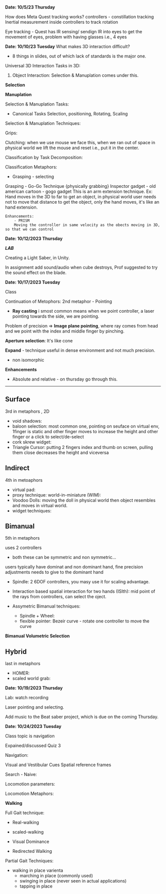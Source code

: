 **Date: 10/5/23 Thursday**

How does Meta Quest tracking works?
controllers - constillation tracking
Inertial measurement inside controllers to track rotation

Eye tracking - Quest has IR sensing/ sendign IR into eyes to get the movement of eyes, problem with having glasses i.e., 4 eyes

**Date: 10/10/23 Tuesday**
What makes 3D interaction difficult?
 - 8 things in slides, out of which lack of standards is the major one.

Universal 3D Interaction Tasks in 3D:
1) Object Interaction:
    Selection & Manuplation comes under this.

**Selection**

**Manuplation**

Selection & Manuplation Tasks:
- Canonical Tasks
    Selection, positioning, Rotating, Scaling

Selection & Manuplation Techniques:

Grips:

Clutching:
    when we use mouse we face this, when we ran out of space in physical world we lift the mouse and reset i.e., put it in the center.

Classification by Task Decomposition:

Classification Metaphors:
- Grasping - selecting 

Grasping - Go-Go Technique {physically grabbing}
    Inspector gadget - old american cartoon - gogo gadget
    This is an arm extension technique.
    Ex: Hand moves in the 3D to far to get an object, in physical world user needs not to move that distance to get the object, only the hand moves, it's like an hand extension.

    Enhancements: 
        - PRISM
        Moving the controller in same velocity as the obects moving in 3D, so that we can control

**Date: 10/12/2023 Thursday** 

***LAB***

Creating a Light Saber, in Unity.

In assignment add sound/audio when cube destroys, 
    Prof suggested to try the sound effect on the blade.

**Date: 10/17/2023 Tuesday**

Class

Continuation of Metophors:
2nd metaphor - Pointing
- **Ray casting** i smost common means when we point controller, a laser pointing towards the side, we are pointing.

Problem of precision => **Image plane pointing**, where ray comes from head and we point with the index and middle finger by pinching.

**Aperture selection**: It's like cone

**Expand** - technique useful in dense environment and not much precision.
- non isomorphic 

**Enhancements**
- Absolute and relative - on thursday go through this.
<hr>

## Surface

3rd in metaphors
, 2D
- void shadows:  
- baloon selection: most common one, pointing on seuface on virtual env, 1finger is static and other finger moves to increase the height and other finger or a click to select/de-select
- cork skrew widget: 
- Triangle Cursor: putting 2 fingers index and thumb on screen, pulling them close decreases the height and viceversa

## Indirect 

4th in metoaphors

- virtual pad: 
- proxy technique: world-in-miniature (WIM): 
- Voodoo Dolls: moving the doll in physical world then object resembles and moves in virtual world.
- widget techniques: 

## Bimanual

5th in metaphors

uses 2 controllers

- both these can be symmetric and non symmetric...

users typically have dominat and non dominant hand, fine precision adjustments needs to give to the dominant hand

- Spindle: 2 6DOF controllers, you masy use it for scaling advantage.

- Interaction based spatial interaction for two hands (ISIth): mid point of the rays from controllers, can select the oject.

- Assymetric Bimanual techniques:
    -  Spindle + Wheel: 
    -  flexible pointer: Bezeir curve - rotate one controller to move the curve


**Bimanual Volumetric Selection** 

## Hybrid

last in metaphors

- HOMER: 
- scaled world grab: 

**Date: 10/19/2023 Thursday**

Lab: watch recording 

Laser pointing and selecting. 

Add music to the Beat saber project, which is due on the coming Thursday.

**Date: 10/24/2023 Tuesday**

Class topic is navigation

Expained/discussed Quiz 3

Navigation:

Visual and Vestibular Cues
Spatial reference frames


Search 
    - Naive: 

Locomotion parameters:

Locomotion Metaphors:

**Walking**

Full Gait technique:

-   Real-walking

-   scaled-walking

-   Visual Dominance

-   Redirected Walking

Partial Gait Techniques:

-   walking in place varienta
    - marching in place (commonly used)
    - swinging in place (never seen in actual applications)
    - tapping in place